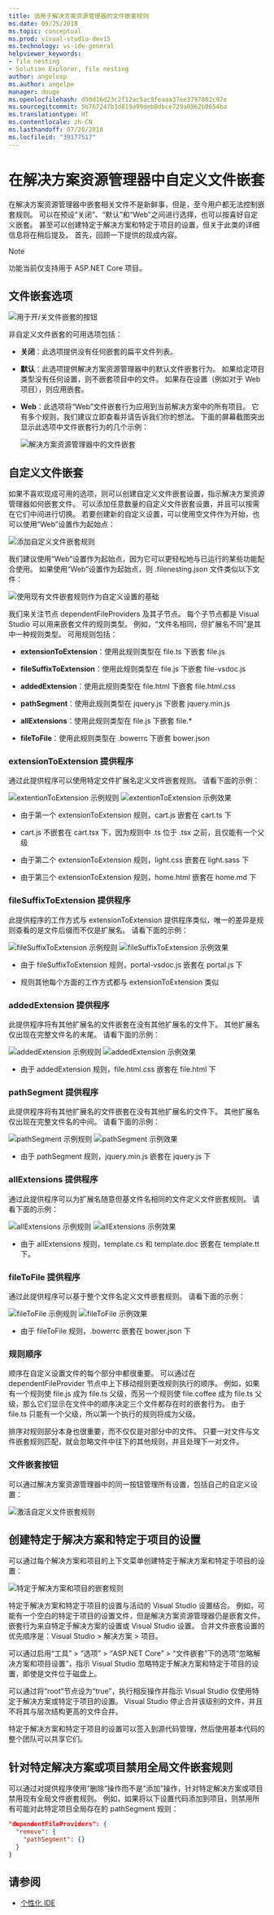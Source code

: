 ```yaml
---
title: 适用于解决方案资源管理器的文件嵌套规则
ms.date: 05/25/2018
ms.topic: conceptual
ms.prod: visual-studio-dev15
ms.technology: vs-ide-general
helpviewer_keywords:
- file nesting
- Solution Explorer, file nesting
author: angelosp
ms.author: angelpe
manager: douge
ms.openlocfilehash: d50d16d23c2f12ac5ac9feaaa37ee3797802c97e
ms.sourcegitcommit: 5b767247b3d819a99deb0dbce729a0562b9654ba
ms.translationtype: HT
ms.contentlocale: zh-CN
ms.lasthandoff: 07/20/2018
ms.locfileid: "39177517"
---
```

# <a name="customize-file-nesting-in-solution-explorer"></a>在解决方案资源管理器中自定义文件嵌套

在解决方案资源管理器中嵌套相关文件不是新鲜事，但是，至今用户都无法控制嵌套规则。 可以在预设“关闭”、“默认”和“Web”之间进行选择，也可以按喜好自定义嵌套。 甚至可以创建特定于解决方案和特定于项目的设置，但关于此类的详细信息将在稍后提及。 首先，回顾一下提供的现成内容。

> [!NOTE]
> 功能当前仅支持用于 ASP.NET Core 项目。

## <a name="file-nesting-options"></a>文件嵌套选项

![用于开/关文件嵌套的按钮](media/filenesting_onoff.png)

非自定义文件嵌套的可用选项包括：

* **关闭**：此选项提供没有任何嵌套的扁平文件列表。

* **默认**：此选项提供解决方案资源管理器中的默认文件嵌套行为。 如果给定项目类型没有任何设置，则不嵌套项目中的文件。 如果存在设置（例如对于 Web 项目），则应用嵌套。

* **Web**：此选项将“Web”文件嵌套行为应用到当前解决方案中的所有项目。 它有多个规则，我们建议立即查看并请告诉我们你的想法。 下面的屏幕截图突出显示此选项中文件嵌套行为的几个示例：

   ![解决方案资源管理器中的文件嵌套](media/filenesting.png)

## <a name="customize-file-nesting"></a>自定义文件嵌套

如果不喜欢现成可用的选项，则可以创建自定义文件嵌套设置，指示解决方案资源管理器如何嵌套文件。 可以添加任意数量的自定义文件嵌套设置，并且可以按需在它们中间进行切换。 若要创建新的自定义设置，可以使用空文件作为开始，也可以使用“Web”设置作为起始点：

![添加自定义文件嵌套规则](media/filenesting_addcustom.png)

我们建议使用“Web”设置作为起始点，因为它可以更轻松地与已运行的某些功能配合使用。 如果使用“Web”设置作为起始点，则 .filenesting.json 文件类似以下文件：

![使用现有文件嵌套规则作为自定义设置的基础](media/filenesting_editcustom.png)

我们来关注节点 dependentFileProviders 及其子节点。 每个子节点都是 Visual Studio 可以用来嵌套文件的规则类型。 例如，“文件名相同，但扩展名不同”是其中一种规则类型。 可用规则包括：

* **extensionToExtension**：使用此规则类型在 file.ts 下嵌套 file.js

* **fileSuffixToExtension**：使用此规则类型在 file.js 下嵌套 file-vsdoc.js

* **addedExtension**：使用此规则类型在 file.html 下嵌套 file.html.css

* **pathSegment**：使用此规则类型在 jquery.js 下嵌套 jquery.min.js

* **allExtensions**：使用此规则类型在 file.js 下嵌套 file.*

* **fileToFile**：使用此规则类型在 .bowerrc 下嵌套 bower.json

### <a name="the-extensiontoextension-provider"></a>extensionToExtension 提供程序

通过此提供程序可以使用特定文件扩展名定义文件嵌套规则。 请看下面的示例：

![extentionToExtension 示例规则](media/filenesting_extensiontoextension.png) ![extentionToExtension 示例效果](media/filenesting_extensiontoextension_effect.png)

* 由于第一个 extensionToExtension 规则，cart.js 嵌套在 cart.ts 下

* cart.js 不嵌套在 cart.tsx 下，因为规则中 .ts 位于 .tsx 之前，且仅能有一个父级

* 由于第二个 extensionToExtension 规则，light.css 嵌套在 light.sass 下

* 由于第三个 extensionToExtension 规则，home.html 嵌套在 home.md 下

### <a name="the-filesuffixtoextension-provider"></a>fileSuffixToExtension 提供程序

此提供程序的工作方式与 extensionToExtension 提供程序类似，唯一的差异是规则查看的是文件后缀而不仅是扩展名。 请看下面的示例：

![fileSuffixToExtension 示例规则](media/filenesting_filesuffixtoextension.png) ![fileSuffixToExtension 示例效果](media/filenesting_filesuffixtoextension_effect.png)

* 由于 fileSuffixToExtension 规则，portal-vsdoc.js 嵌套在 portal.js 下

* 规则其他每个方面的工作方式都与 extensionToExtension 类似

### <a name="the-addedextension-provider"></a>addedExtension 提供程序

此提供程序将有其他扩展名的文件嵌套在没有其他扩展名的文件下。 其他扩展名仅出现在完整文件名的末尾。 请看下面的示例：

![addedExtension 示例规则](media/filenesting_addedextension.png) ![addedExtension 示例效果](media/filenesting_addedextension_effect.png)

* 由于 addedExtension 规则，file.html.css 嵌套在 file.html 下

### <a name="the-pathsegment-provider"></a>pathSegment 提供程序

此提供程序将有其他扩展名的文件嵌套在没有其他扩展名的文件下。 其他扩展名仅出现在完整文件名的中间。 请看下面的示例：

![pathSegment 示例规则](media/filenesting_pathsegment.png) ![pathSegment 示例效果](media/filenesting_pathsegment_effect.png)

* 由于 pathSegment 规则，jquery.min.js 嵌套在 jquery.js 下

### <a name="the-allextensions-provider"></a>allExtensions 提供程序

通过此提供程序可以为扩展名随意但基文件名相同的文件定义文件嵌套规则。 请看下面的示例：

![allExtensions 示例规则](media/filenesting_allextensions.png) ![allExtensions 示例效果](media/filenesting_allextensions_effect.png)

* 由于 allExtensions 规则，template.cs 和 template.doc 嵌套在 template.tt 下。

### <a name="the-filetofile-provider"></a>fileToFile 提供程序

通过此提供程序可以基于整个文件名定义文件嵌套规则。 请看下面的示例：

![fileToFile 示例规则](media/filenesting_filetofile.png) ![fileToFile 示例效果](media/filenesting_filetofile_effect.png)

* 由于 fileToFile 规则，.bowerrc 嵌套在 bower.json 下

### <a name="rule-order"></a>规则顺序

顺序在自定义设置文件的每个部分中都很重要。 可以通过在 dependentFileProvider 节点中上下移动规则更改规则执行的顺序。 例如，如果有一个规则使 file.js 成为 file.ts 父级，而另一个规则使 file.coffee 成为 file.ts 父级，那么它们显示在文件中的顺序决定三个文件都存在时的嵌套行为。 由于 file.ts 只能有一个父级，所以第一个执行的规则将成为父级。

排序对规则部分本身也很重要，而不仅仅是对部分中的文件。 只要一对文件与文件嵌套规则匹配，就会忽略文件中往下的其他规则，并且处理下一对文件。

### <a name="file-nesting-button"></a>文件嵌套按钮

可以通过解决方案资源管理器中的同一按钮管理所有设置，包括自己的自定义设置：

![激活自定义文件嵌套规则](media/filenesting_activatecustom.png)

## <a name="create-solution-specific-and-project-specific-settings"></a>创建特定于解决方案和特定于项目的设置

可以通过每个解决方案和项目的上下文菜单创建特定于解决方案和特定于项目的设置：

![特定于解决方案和项目的嵌套规则](media/filenesting_solutionprojectspecific.png)

特定于解决方案和特定于项目的设置与活动的 Visual Studio 设置结合。 例如，可能有一个空白的特定于项目的设置文件，但是解决方案资源管理器仍是嵌套文件。 嵌套行为来自特定于解决方案的设置或 Visual Studio 设置。 合并文件嵌套设置的优先顺序是：Visual Studio > 解决方案 > 项目。

可以通过启用“工具” > “选项” > “ASP.NET Core” > “文件嵌套”下的选项“忽略解决方案和项目设置”，指示 Visual Studio 忽略特定于解决方案和特定于项目的设置，即使是文件位于磁盘上。

可以通过将“root”节点设为“true”，执行相反操作并指示 Visual Studio 仅使用特定于解决方案或特定于项目的设置。 Visual Studio 停止合并该级别的文件，并且不将其与层次结构更高的文件合并。

特定于解决方案和特定于项目的设置可以签入到源代码管理，然后使用基本代码的整个团队可以共享它们。

## <a name="disable-global-file-nesting-rules-for-a-particular-solution-or-project"></a>针对特定解决方案或项目禁用全局文件嵌套规则

可以通过对提供程序使用“删除”操作而不是“添加”操作，针对特定解决方案或项目禁用现有全局文件嵌套规则。 例如，如果将以下设置代码添加到项目，则禁用所有可能对此特定项目全局存在的 pathSegment 规则：

```json
"dependentFileProviders": {
  "remove": {
    "pathSegment": {}
  }
}
```

## <a name="see-also"></a>请参阅

- [个性化 IDE](../ide/personalizing-the-visual-studio-ide.md)
